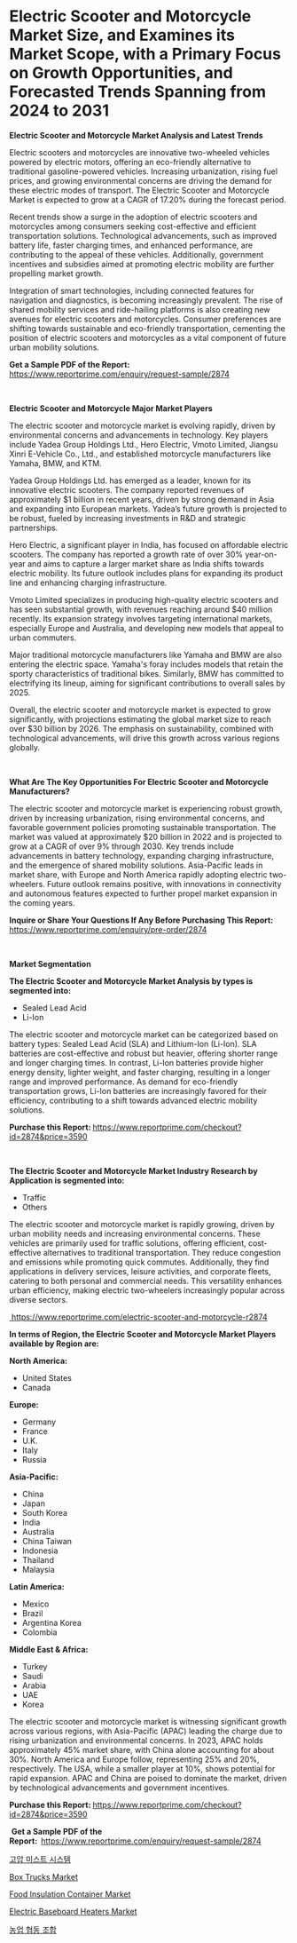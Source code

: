 <p><h1>Electric Scooter and Motorcycle Market Size, and Examines its Market Scope, with a Primary Focus on Growth Opportunities, and Forecasted Trends Spanning from 2024 to 2031</h1></p><p><strong>Electric Scooter and Motorcycle Market Analysis and Latest Trends</strong></p>
<p><p>Electric scooters and motorcycles are innovative two-wheeled vehicles powered by electric motors, offering an eco-friendly alternative to traditional gasoline-powered vehicles. Increasing urbanization, rising fuel prices, and growing environmental concerns are driving the demand for these electric modes of transport. The Electric Scooter and Motorcycle Market is expected to grow at a CAGR of 17.20% during the forecast period.</p><p>Recent trends show a surge in the adoption of electric scooters and motorcycles among consumers seeking cost-effective and efficient transportation solutions. Technological advancements, such as improved battery life, faster charging times, and enhanced performance, are contributing to the appeal of these vehicles. Additionally, government incentives and subsidies aimed at promoting electric mobility are further propelling market growth.</p><p>Integration of smart technologies, including connected features for navigation and diagnostics, is becoming increasingly prevalent. The rise of shared mobility services and ride-hailing platforms is also creating new avenues for electric scooters and motorcycles. Consumer preferences are shifting towards sustainable and eco-friendly transportation, cementing the position of electric scooters and motorcycles as a vital component of future urban mobility solutions.</p></p>
<p><strong>Get a Sample PDF of the Report:&nbsp;</strong> <a href="https://www.reportprime.com/enquiry/request-sample/2874">https://www.reportprime.com/enquiry/request-sample/2874</a></p>
<p>&nbsp;</p>
<p><strong>Electric Scooter and Motorcycle Major Market Players</strong></p>
<p><p>The electric scooter and motorcycle market is evolving rapidly, driven by environmental concerns and advancements in technology. Key players include Yadea Group Holdings Ltd., Hero Electric, Vmoto Limited, Jiangsu Xinri E-Vehicle Co., Ltd., and established motorcycle manufacturers like Yamaha, BMW, and KTM.</p><p>Yadea Group Holdings Ltd. has emerged as a leader, known for its innovative electric scooters. The company reported revenues of approximately $1 billion in recent years, driven by strong demand in Asia and expanding into European markets. Yadea’s future growth is projected to be robust, fueled by increasing investments in R&D and strategic partnerships.</p><p>Hero Electric, a significant player in India, has focused on affordable electric scooters. The company has reported a growth rate of over 30% year-on-year and aims to capture a larger market share as India shifts towards electric mobility. Its future outlook includes plans for expanding its product line and enhancing charging infrastructure.</p><p>Vmoto Limited specializes in producing high-quality electric scooters and has seen substantial growth, with revenues reaching around $40 million recently. Its expansion strategy involves targeting international markets, especially Europe and Australia, and developing new models that appeal to urban commuters.</p><p>Major traditional motorcycle manufacturers like Yamaha and BMW are also entering the electric space. Yamaha's foray includes models that retain the sporty characteristics of traditional bikes. Similarly, BMW has committed to electrifying its lineup, aiming for significant contributions to overall sales by 2025.</p><p>Overall, the electric scooter and motorcycle market is expected to grow significantly, with projections estimating the global market size to reach over $30 billion by 2026. The emphasis on sustainability, combined with technological advancements, will drive this growth across various regions globally.</p></p>
<p>&nbsp;</p>
<p><strong>What Are The Key Opportunities For Electric Scooter and Motorcycle Manufacturers?</strong></p>
<p><p>The electric scooter and motorcycle market is experiencing robust growth, driven by increasing urbanization, rising environmental concerns, and favorable government policies promoting sustainable transportation. The market was valued at approximately $20 billion in 2022 and is projected to grow at a CAGR of over 9% through 2030. Key trends include advancements in battery technology, expanding charging infrastructure, and the emergence of shared mobility solutions. Asia-Pacific leads in market share, with Europe and North America rapidly adopting electric two-wheelers. Future outlook remains positive, with innovations in connectivity and autonomous features expected to further propel market expansion in the coming years.</p></p>
<p><strong>Inquire or Share Your Questions If Any Before Purchasing This Report:</strong> <a href="https://www.reportprime.com/enquiry/pre-order/2874">https://www.reportprime.com/enquiry/pre-order/2874</a></p>
<p>&nbsp;</p>
<p><strong>Market Segmentation</strong></p>
<p><strong>The Electric Scooter and Motorcycle Market Analysis by types is segmented into:</strong></p>
<p><ul><li>Sealed Lead Acid</li><li>Li-Ion</li></ul></p>
<p><p>The electric scooter and motorcycle market can be categorized based on battery types: Sealed Lead Acid (SLA) and Lithium-Ion (Li-Ion). SLA batteries are cost-effective and robust but heavier, offering shorter range and longer charging times. In contrast, Li-Ion batteries provide higher energy density, lighter weight, and faster charging, resulting in a longer range and improved performance. As demand for eco-friendly transportation grows, Li-Ion batteries are increasingly favored for their efficiency, contributing to a shift towards advanced electric mobility solutions.</p></p>
<p><strong>Purchase this Report:&nbsp;</strong><a href="https://www.reportprime.com/checkout?id=2874&price=3590">https://www.reportprime.com/checkout?id=2874&price=3590</a></p>
<p>&nbsp;</p>
<p><strong>The Electric Scooter and Motorcycle Market Industry Research by Application is segmented into:</strong></p>
<p><ul><li>Traffic</li><li>Others</li></ul></p>
<p><p>The electric scooter and motorcycle market is rapidly growing, driven by urban mobility needs and increasing environmental concerns. These vehicles are primarily used for traffic solutions, offering efficient, cost-effective alternatives to traditional transportation. They reduce congestion and emissions while promoting quick commutes. Additionally, they find applications in delivery services, leisure activities, and corporate fleets, catering to both personal and commercial needs. This versatility enhances urban efficiency, making electric two-wheelers increasingly popular across diverse sectors.</p></p>
<p><a href="https://www.reportprime.com/electric-scooter-and-motorcycle-r2874">&nbsp;https://www.reportprime.com/electric-scooter-and-motorcycle-r2874</a></p>
<p><strong>In terms of Region, the Electric Scooter and Motorcycle Market Players available by Region are:</strong></p>
<p>
    <p> <strong> North America: </strong>
        <ul>
            <li>United States</li>
            <li>Canada</li>
        </ul>
        </p> 
    <p> <strong> Europe: </strong>
        <ul>
            <li>Germany</li>
            <li>France</li>
            <li>U.K.</li>
            <li>Italy</li>
            <li>Russia</li>
        </ul>
        </p> 
    <p> <strong> Asia-Pacific: </strong>
        <ul>
            <li>China</li>
            <li>Japan</li>
            <li>South Korea</li>
            <li>India</li>
            <li>Australia</li>
            <li>China Taiwan</li>
            <li>Indonesia</li>
            <li>Thailand</li>
            <li>Malaysia</li>
        </ul>
        </p> 
    <p> <strong> Latin America: </strong>
        <ul>
            <li>Mexico</li>
            <li>Brazil</li>
            <li>Argentina Korea</li>
            <li>Colombia</li>
        </ul>
        </p> 
    <p> <strong> Middle East & Africa: </strong>
        <ul>
            <li>Turkey</li>
            <li>Saudi</li>
            <li>Arabia</li>
            <li>UAE</li>
            <li>Korea</li>
        </ul>
    </p>
    </p>
<p><p>The electric scooter and motorcycle market is witnessing significant growth across various regions, with Asia-Pacific (APAC) leading the charge due to rising urbanization and environmental concerns. In 2023, APAC holds approximately 45% market share, with China alone accounting for about 30%. North America and Europe follow, representing 25% and 20%, respectively. The USA, while a smaller player at 10%, shows potential for rapid expansion. APAC and China are poised to dominate the market, driven by technological advancements and government incentives.</p></p>
<p><strong>Purchase this Report: </strong><a href="https://www.reportprime.com/checkout?id=2874&price=3590">https://www.reportprime.com/checkout?id=2874&price=3590</a></p>
<p>&nbsp;<strong>Get a Sample PDF of the Report:&nbsp;&nbsp;</strong><a href="https://www.reportprime.com/enquiry/request-sample/2874">https://www.reportprime.com/enquiry/request-sample/2874</a></p>
<p><strong></strong></p>
<p><p><a href="https://medium.com/@nazminrahman651/%EC%84%B1%EC%9E%A5-%EC%9E%A0%EC%9E%AC%EB%A0%A5-%EB%B0%9C%EA%B5%B4-2024%EB%85%84%EB%B6%80%ED%84%B0-2031%EB%85%84%EA%B9%8C%EC%A7%80%EC%9D%98-%EA%B3%A0%EC%95%95-%EB%AF%B8%EC%8A%A4%ED%8A%B8-%EC%8B%9C%EC%8A%A4%ED%85%9C-%EC%8B%9C%EC%9E%A5-%EC%98%88%EC%B8%A1%EC%9D%84-%EC%9C%84%ED%95%9C-%EC%8B%9C%EC%9E%A5-%EC%A0%84%EB%9E%B5-%EB%B6%84%EC%84%9D-cc1972ee837a">고압 미스트 시스템</a></p><p><a href="https://github.com/mharielmesa/Market-Research-Report-List-4/blob/main/box-trucks-market.md">Box Trucks Market</a></p><p><a href="https://issuu.com/reportprime-2/docs/food-insulation-container-market-si_494c6b1019d6c3">Food Insulation Container Market</a></p><p><a href="https://medium.com/@guadaluannon456456/insights-into-the-electric-baseboard-heaters-industry-market-financial-status-market-size-and-f786286cd55d">Electric Baseboard Heaters Market</a></p><p><a href="https://medium.com/@kacrimipp/%EA%B8%80%EB%A1%9C%EB%B2%8C-%EB%86%8D%EC%97%85-%ED%98%91%EB%8F%99%EC%A1%B0%ED%95%A9-%EC%8B%9C%EC%9E%A5-%ED%99%98%EA%B2%BD-%EB%AF%B8%EB%9E%98-%EB%8F%99%ED%96%A5-%EB%B0%8F-%EC%8B%9C%EC%9E%A5-%EC%A0%84%EB%9E%B5-%EC%98%88%EC%B8%A1-2024-2031-466c8c4aadb9">농업 협동 조합</a></p></p>